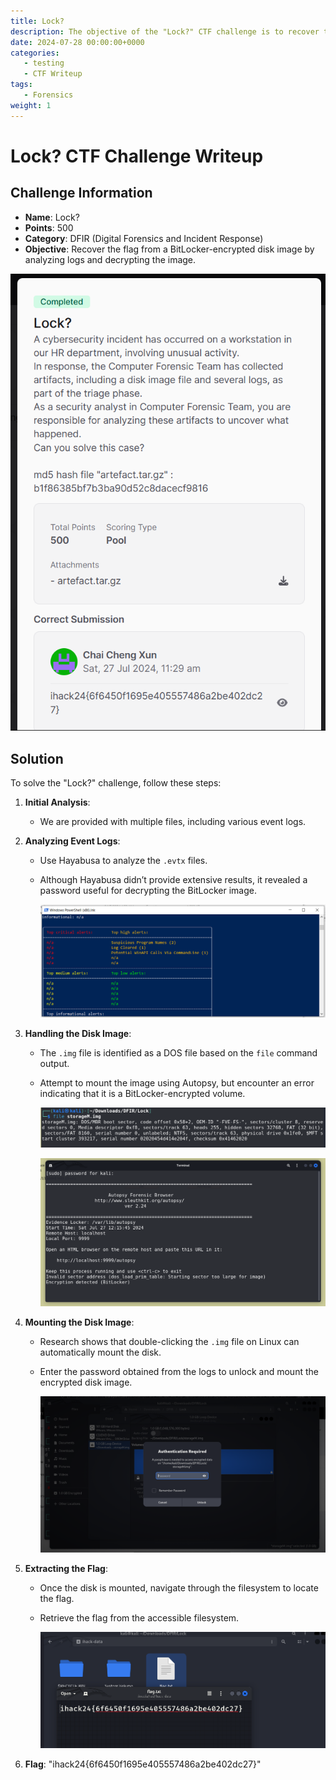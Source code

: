 ```yaml
---
title: Lock?
description: The objective of the "Lock?" CTF challenge is to recover the flag from a BitLocker-encrypted disk image by analyzing logs and decrypting the image.
date: 2024-07-28 00:00:00+0000
categories:
   - testing
   - CTF Writeup
tags:
   - Forensics
weight: 1     
---
```

# Lock? CTF Challenge Writeup

## Challenge Information
- **Name**: Lock?
- **Points**: 500
- **Category**: DFIR (Digital Forensics and Incident Response)
- **Objective**: Recover the flag from a BitLocker-encrypted disk image by analyzing logs and decrypting the image.

![Challenge](challenge.png)

## Solution
To solve the "Lock?" challenge, follow these steps:

1. **Initial Analysis**:
   - We are provided with multiple files, including various event logs.

2. **Analyzing Event Logs**:
   - Use Hayabusa to analyze the `.evtx` files.
   - Although Hayabusa didn’t provide extensive results, it revealed a password useful for decrypting the BitLocker image.


      ![Bitlocker Output](<hayabusa output.png>)

3. **Handling the Disk Image**:
   - The `.img` file is identified as a DOS file based on the `file` command output.
   - Attempt to mount the image using Autopsy, but encounter an error indicating that it is a BitLocker-encrypted volume.


      ![File Output](<file output.png>)


      ![Autopsy](autopsy.png)

4. **Mounting the Disk Image**:
   - Research shows that double-clicking the `.img` file on Linux can automatically mount the disk.
   - Enter the password obtained from the logs to unlock and mount the encrypted disk image.


      ![Mount](mount.png)


5. **Extracting the Flag**:
   - Once the disk is mounted, navigate through the filesystem to locate the flag.
   - Retrieve the flag from the accessible filesystem.



      ![Flag](flag.png)


6. **Flag**: "ihack24{6f6450f1695e405557486a2be402dc27}"